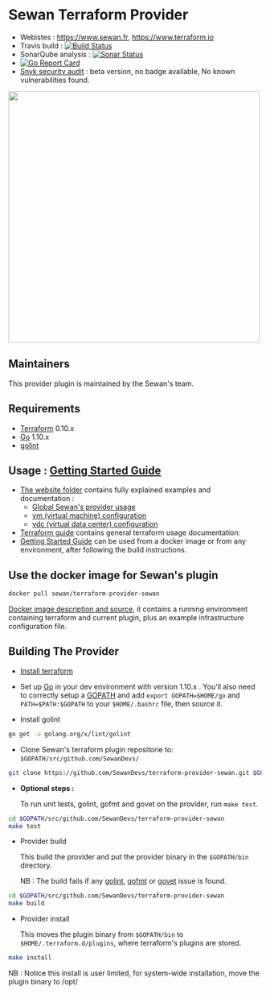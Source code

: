 Sewan Terraform Provider
========================

- Webistes : https://www.sewan.fr, https://www.terraform.io
- Travis build : [![Build Status](https://travis-ci.com/SewanDevs/terraform-provider-sewan.svg?branch=github_release)](https://travis-ci.com/SewanDevs/terraform-provider-sewan)
- SonarQube analysis : [![Sonar Status](https://sonarcloud.io/api/project_badges/measure?project=terraform-provider-sewan-key&metric=alert_status)](https://sonarcloud.io/dashboard?id=terraform-provider-sewan-key)
- [![Go Report Card](https://goreportcard.com/badge/github.com/SewanDevs/terraform-provider-sewan)](https://goreportcard.com/report/github.com/SewanDevs/terraform-provider-sewan)
- [Snyk security audit](https://app.snyk.io) : beta version, no badge available, No known vulnerabilities found.

<img src="http://entreprises.smallizbeautiful.fr/logo/Sewan-Communications.jpg" width="500px">

Maintainers
-----------

This provider plugin is maintained by the Sewan's team.

Requirements
------------

- [Terraform](https://www.terraform.io/downloads.html) 0.10.x
- [Go](https://golang.org/doc/install) 1.10.x
- [golint](https://github.com/golang/lint)

Usage : [Getting Started Guide](https://github.com/SewanDevs/docker-images/blob/master/terraform-provider-sewan/latest/Getting-Started.md)
---------------------

- [The website folder](https://github.com/SewanDevs/terraform-provider-sewan/blob/github_release/website/docs) contains fully explained examples and documentation :
  - [Global Sewan's provider usage](https://github.com/SewanDevs/terraform-provider-sewan/blob/github_release/website/docs/index.html.markdown)
  - [vm (virtual machine) configuration](https://github.com/SewanDevs/terraform-provider-sewan/blob/github_release/website/docs/r/vm.html.md)
  - [vdc (virtual data center) configuration](https://github.com/SewanDevs/terraform-provider-sewan/blob/github_release/website/docs/r/vdc.html.md)
- [Terraform guide](https://www.terraform.io/intro/getting-started/install.html) contains general terraform usage documentation:
- [Getting Started Guide](https://github.com/SewanDevs/docker-images/blob/master/terraform-provider-sewan/latest/Getting-Started.md) can be used from a docker image or from any environment, after following the build instructions.

Use the docker image for Sewan's plugin
---------------------------

```sh
docker pull sewan/terraform-provider-sewan
```

[Docker image description and source](https://hub.docker.com/r/sewan/terraform-provider-sewan/), it contains a running environment containing terraform and current plugin, plus an example infrastructure configuration file.


Building The Provider
---------------------
* [Install terraform](https://www.terraform.io/intro/getting-started/install.html)

* Set up [Go](https://golang.org/doc/install) in your dev environment with version 1.10.x . You'll also need to correctly setup a [GOPATH](https://github.com/golang/go/wiki/SettingGOPATH) and add `export GOPATH=$HOME/go` and `PATH=$PATH:$GOPATH` to your `$HOME/.bashrc` file, then source it.

* Install golint
```sh
go get -u golang.org/x/lint/golint
```

* Clone Sewan's terraform plugin repositorie to: `$GOPATH/src/github.com/SewanDevs/`
```sh
git clone https://github.com/SewanDevs/terraform-provider-sewan.git $GOPATH/src/github.com/SewanDevs/terraform-provider-sewan
```

* **Optional steps :**

  To run unit tests, golint, gofmt and govet on the provider, run `make test`.
```sh
cd $GOPATH/src/github.com/SewanDevs/terraform-provider-sewan
make test
```

* Provider build

  This build the provider and put the provider binary in the `$GOPATH/bin` directory.

  NB : The build fails if any [golint](https://github.com/golang/lint),
  [gofmt](https://golang.org/cmd/gofmt/) or [govet](https://golang.org/cmd/vet/) issue is found.
```sh
cd $GOPATH/src/github.com/SewanDevs/terraform-provider-sewan
make build
```

* Provider install

  This moves the plugin binary from `$GOPATH/bin` to `$HOME/.terraform.d/plugins`, where terraform's plugins are stored.
```sh
make install
```

  NB : Notice this install is user limited, for system-wide installation,
  move the plugin binary to /opt/
